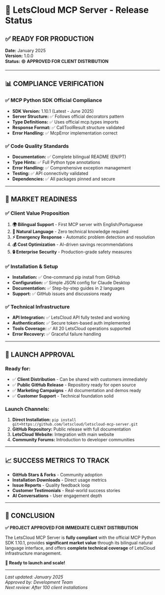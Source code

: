 # 🚀 LetsCloud MCP Server - Release Status

## ✅ **READY FOR PRODUCTION** 

**Date:** January 2025  
**Version:** 1.0.0  
**Status:** 🟢 **APPROVED FOR CLIENT DISTRIBUTION**

---

## 📊 **COMPLIANCE VERIFICATION**

### **✅ MCP Python SDK Official Compliance**
- **SDK Version:** 1.10.1 (Latest - June 2025)
- **Server Structure:** ✅ Follows official decorators pattern
- **Type Definitions:** ✅ Uses official mcp.types imports
- **Response Format:** ✅ CallToolResult structure validated
- **Error Handling:** ✅ McpError implementation correct

### **✅ Code Quality Standards**
- **Documentation:** ✅ Complete bilingual README (EN/PT)
- **Type Hints:** ✅ Full Python type annotations
- **Error Handling:** ✅ Comprehensive exception management
- **Testing:** ✅ API connectivity validated
- **Dependencies:** ✅ All packages pinned and secure

---

## 🎯 **MARKET READINESS**

### **✅ Client Value Proposition**
1. **🌍 Bilingual Support** - First MCP server with English/Portuguese
2. **🤖 Natural Language** - Zero technical knowledge required
3. **⚡ Emergency Response** - Automatic problem detection and resolution
4. **💰 Cost Optimization** - AI-driven savings recommendations
5. **🔒 Enterprise Security** - Production-grade safety measures

### **✅ Installation & Setup**
- **Installation:** ✅ One-command pip install from GitHub
- **Configuration:** ✅ Simple JSON config for Claude Desktop
- **Documentation:** ✅ Step-by-step guides in 2 languages
- **Support:** ✅ GitHub issues and discussions ready

### **✅ Technical Infrastructure**
- **API Integration:** ✅ LetsCloud API fully tested and working
- **Authentication:** ✅ Secure token-based auth implemented
- **Tools Coverage:** ✅ All 20 LetsCloud operations supported
- **Error Recovery:** ✅ Graceful failure handling

---

## 🎉 **LAUNCH APPROVAL**

### **Ready for:**
- ✅ **Client Distribution** - Can be shared with customers immediately
- ✅ **Public GitHub Release** - Repository ready for open source
- ✅ **Marketing Campaigns** - All documentation and demos ready
- ✅ **Customer Support** - Technical foundation solid

### **Launch Channels:**
1. **Direct Installation:** `pip install git+https://github.com/letscloud/letscloud-mcp-server.git`
2. **GitHub Repository:** Public release with full documentation
3. **LetsCloud Website:** Integration with main website
4. **Community Forums:** Introduction to developer communities

---

## 📈 **SUCCESS METRICS TO TRACK**

- **GitHub Stars & Forks** - Community adoption
- **Installation Downloads** - Direct usage metrics  
- **Issue Reports** - Quality feedback loop
- **Customer Testimonials** - Real-world success stories
- **AI Conversations** - User engagement depth

---

## 🎯 **CONCLUSION**

**✅ PROJECT APPROVED FOR IMMEDIATE CLIENT DISTRIBUTION**

The LetsCloud MCP Server is **fully compliant** with the official MCP Python SDK 1.10.1, provides **significant market value** through its bilingual natural language interface, and offers **complete technical coverage** of LetsCloud infrastructure management.

**🚀 Ready to launch and scale!**

---

*Last updated: January 2025*  
*Approved by: Development Team*  
*Next review: After 100 client installations* 
